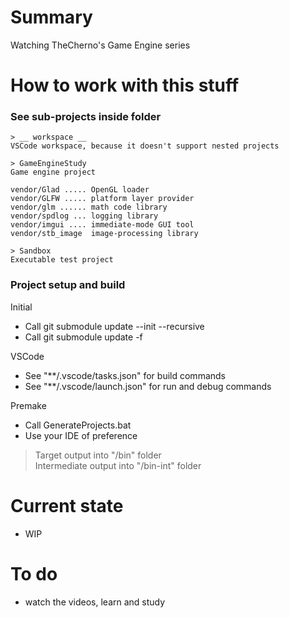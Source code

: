 # Summary
Watching TheCherno's Game Engine series  

# How to work with this stuff
### __See sub-projects inside folder__
```
> __ workspace __
VSCode workspace, because it doesn't support nested projects
```

```
> GameEngineStudy
Game engine project

vendor/Glad ..... OpenGL loader
vendor/GLFW ..... platform layer provider
vendor/glm ...... math code library
vendor/spdlog ... logging library
vendor/imgui .... immediate-mode GUI tool
vendor/stb_image  image-processing library
```

```
> Sandbox
Executable test project
```

### __Project setup and build__
Initial  
* Call git submodule update --init --recursive
* Call git submodule update -f

VSCode  
* See "**/.vscode/tasks.json" for build commands
* See "**/.vscode/launch.json" for run and debug commands

Premake  
* Call GenerateProjects.bat
* Use your IDE of preference

> Target output into "/bin" folder  
> Intermediate output into "/bin-int" folder  

# Current state
* WIP

# To do
* watch the videos, learn and study
